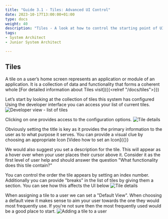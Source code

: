 ```yaml
---
title: "Guide 3.1 - Tiles: Advanced UI Control"
date: 2023-10-17T13:00:00+01:00
type: docs
weight: 40
description: "Tiles - A look at how to control the starting point of UI/UX across agileBase"
tags:
- System Architect
- Junior System Architect

---
```


## Tiles

A tile on a user’s home screen represents an application or module of an application. It is a collection of data and functionality that forms a coherent whole
[For detailed information about Tiles visit]({{<relref "/docs/tiles">}})

Let’s start by looking at the collection of tiles this system has configured
Using the developer interface you can access your list of current tiles.
![Developer view - list of tiles](/tile-list.png)

Clicking on one provides access to the configuration options.
![Tile details](/tile-individual-details.png)

Obviously setting the title is key as it provides the primary information to the user as to what purpose it serves.
You can provide a visual clue by choosing an appropriate Icon
[Video how to set an Icon]{{<youtube id="yfjLrL1xLN8">}}

We would also suggest you set a description for the tile.
This will appear as a hover over when your user places their cursor above it. Consider it as the first level of user help and should answer the question "What functionality does this tile contain?"

You can control the order the tile appears by setting an index number.
Additionally you can provide "breaks" in the list of tiles by giving them a section. You can see how this affects the UI below
![Tile details](/tile-individual-details.png)

When assigning a tile to a user we can set a "Default View".
When choosing a default view it makes sense to aim your user towards the one they would most
frequently use. If you're not sure then the most frequently used would be a good place to start.
![Adding a tile to a user](/adding-tile-to-user.png)

